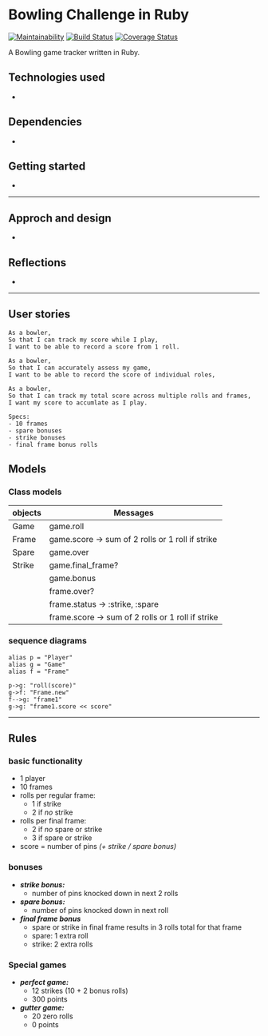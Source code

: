 Bowling Challenge in Ruby
==========================

[![Maintainability](https://api.codeclimate.com/v1/badges/6c830bd55e2312455aa1/maintainability)](https://codeclimate.com/github/AJ8GH/bowling-challenge-ruby/maintainability) [![Build Status](https://travis-ci.com/AJ8GH/bowling-challenge-ruby.svg?branch=main)](https://travis-ci.com/AJ8GH/bowling-challenge-ruby) [![Coverage Status](https://coveralls.io/repos/github/AJ8GH/bowling-challenge-ruby/badge.svg?branch=main)](https://coveralls.io/github/AJ8GH/bowling-challenge-ruby?branch=main)

A Bowling game tracker written in Ruby.

## Technologies used
-

## Dependencies
-

## Getting started
-

--------

## Approch and design
-

## Reflections
-

---------

## User stories

```
As a bowler,
So that I can track my score while I play,
I want to be able to record a score from 1 roll.

As a bowler,
So that I can accurately assess my game,
I want to be able to record the score of individual roles,

As a bowler,
So that I can track my total score across multiple rolls and frames,
I want my score to accumlate as I play.

Specs:
- 10 frames
- spare bonuses
- strike bonuses
- final frame bonus rolls
```

## Models

### Class models

objects | Messages
--------|----------
Game    | game.roll
Frame   | game.score -> sum of 2 rolls or 1 roll if strike
Spare   | game.over
Strike  | game.final_frame?
        | game.bonus
        | frame.over?
        | frame.status -> :strike, :spare
        | frame.score -> sum of 2 rolls or 1 roll if strike

### sequence diagrams
```flow
alias p = "Player"
alias g = "Game"
alias f = "Frame"

p->g: "roll(score)"
g->f: "Frame.new"
f-->g: "frame1"
g->g: "frame1.score << score"
```

----

## Rules

### basic functionality
- 1 player
- 10 frames
- rolls per regular frame:
  - 1 if strike
  - 2 if *no* strike
- rolls per final frame:
  - 2 if *no* spare or strike
  - 3 if spare or strike
- score = number of pins *(+ strike / spare bonus)*

### bonuses
- ***strike bonus:***
  - number of pins knocked down in next 2 rolls
- ***spare bonus:***
  - number of pins knocked down in next roll
- ***final frame bonus***
  - spare or strike in final frame results in 3 rolls total for that frame
  - spare: 1 extra roll
  - strike: 2 extra rolls

### Special games
- ***perfect game:***
  - 12 strikes (10 + 2 bonus rolls)
  - 300 points
- ***gutter game:***
  - 20 zero rolls
  - 0 points
